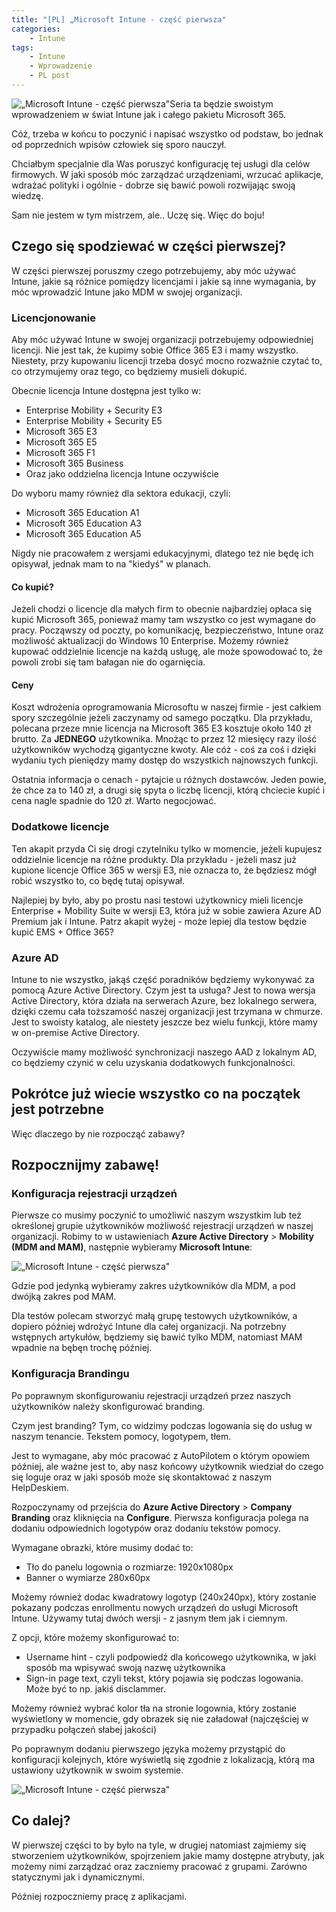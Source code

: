```yaml
---
title: "[PL] „Microsoft Intune - część pierwsza"
categories:
    - Intune
tags:
    - Intune
    - Wprowadzenie
    - PL post
---
```

![„Microsoft Intune - część pierwsza"](/assets/images/top_images/IntuneTOP.png)Seria ta będzie swoistym wprowadzeniem w świat Intune jak i całego pakietu Microsoft 365.  

Cóż, trzeba w końcu to poczynić i napisać wszystko od podstaw, bo jednak od poprzednich wpisów człowiek się sporo nauczył.

Chciałbym specjalnie dla Was poruszyć konfigurację tej usługi dla celów firmowych. W jaki sposób móc zarządzać urządzeniami, wrzucać aplikacje, wdrażać polityki i ogólnie - dobrze się bawić powoli rozwijając swoją wiedzę.

Sam nie jestem w tym mistrzem, ale.. Uczę się. Więc do boju!
## Czego się spodziewać w części pierwszej?

W części pierwszej poruszmy czego potrzebujemy, aby móc używać Intune, jakie są różnice pomiędzy licencjami i jakie są inne wymagania, by móc wprowadzić Intune jako MDM w swojej organizacji.

### Licencjonowanie

Aby móc używać Intune w swojej organizacji potrzebujemy odpowiedniej licencji. Nie jest tak, że kupimy sobie Office 365 E3 i mamy wszystko. Niestety, przy kupowaniu licencji trzeba dosyć mocno rozważnie czytać to, co otrzymujemy oraz tego, co będziemy musieli dokupić.

Obecnie licencja Intune dostępna jest tylko w:

* Enterprise Mobility + Security E3
* Enterprise Mobility + Security E5
* Microsoft 365 E3
* Microsoft 365 E5
* Microsoft 365 F1
* Microsoft 365 Business
* Oraz jako oddzielna licencja Intune oczywiście

Do wyboru mamy również dla sektora edukacji, czyli:

* Microsoft 365 Education A1
* Microsoft 365 Education A3
* Microsoft 365 Education A5

Nigdy nie pracowałem z wersjami edukacyjnymi, dlatego też nie będę ich opisywał, jednak mam to na "kiedyś" w planach.

#### Co kupić?

Jeżeli chodzi o licencje dla małych firm to obecnie najbardziej opłaca się kupić Microsoft 365, ponieważ mamy tam wszystko co jest wymagane do pracy. Począwszy od poczty, po komunikację, bezpieczeństwo, Intune oraz możliwość aktualizacji do Windows 10 Enterprise. Możemy również kupować oddzielnie licencje na każdą usługę, ale może spowodować to, że powoli zrobi się tam bałagan nie do ogarnięcia.

#### Ceny

Koszt wdrożenia oprogramowania Microsoftu w naszej firmie - jest całkiem spory szczególnie jeżeli zaczynamy od samego początku. Dla przykładu, polecana przeze mnie licencja na Microsoft 365 E3 kosztuje około 140 zł brutto. Za **JEDNEGO** użytkownika. Mnożąc to przez 12 miesięcy razy ilość użytkowników wychodzą gigantyczne kwoty. Ale cóż - coś za coś i dzięki wydaniu tych pieniędzy mamy dostęp do wszystkich najnowszych funkcji.

Ostatnia informacja o cenach - pytajcie u różnych dostawców. Jeden powie, że chce za to 140 zł, a drugi się spyta o liczbę licencji, którą chciecie kupić i cena nagle spadnie do 120 zł. Warto negocjować.

### Dodatkowe licencje

Ten akapit przyda Ci się drogi czytelniku tylko w momencie, jeżeli kupujesz oddzielnie licencje na różne produkty. Dla przykładu - jeżeli masz już kupione licencje Office 365 w wersji E3, nie oznacza to, że będziesz mógł robić wszystko to, co będę tutaj opisywał.

Najlepiej by było, aby po prostu nasi testowi użytkownicy mieli licencje Enterprise + Mobility Suite w wersji E3, która już w sobie zawiera Azure AD Premium jak i Intune. Patrz akapit wyżej - może lepiej dla testow będzie kupić EMS + Office 365?

### Azure AD

Intune to nie wszystko, jakąś część poradników będziemy wykonywać za pomocą Azure Active Directory. Czym jest ta usługa? Jest to nowa wersja Active Directory, która działa na serwerach Azure, bez lokalnego serwera, dzięki czemu cała toższamość naszej organizacji jest trzymana w chmurze. Jest to swoisty katalog, ale niestety jeszcze bez wielu funkcji, które mamy w on-premise Active Directory.

Oczywiście mamy możliwość synchronizacji naszego AAD z lokalnym AD, co będziemy czynić w celu uzyskania dodatkowych funkcjonalności.

## Pokrótce już wiecie wszystko co na początek jest potrzebne

Więc dlaczego by nie rozpocząć zabawy?

## Rozpocznijmy zabawę!

### Konfiguracja rejestracji urządzeń

Pierwsze co musimy poczynić to umożliwić naszym wszystkim lub też określonej grupie użytkowników możliwość rejestracji urządzeń w naszej organizacji. Robimy to w ustawieniach **Azure Active Directory** > **Mobility (MDM and MAM)**, następnie wybieramy **Microsoft Intune**:

![„Microsoft Intune - część pierwsza"](/assets/images/posts/Microsoft-Intune-czesc-pierwsza/1.png)

Gdzie pod jedynką wybieramy zakres użytkowników dla MDM, a pod dwójką zakres pod MAM.

Dla testów polecam stworzyć małą grupę testowych użytkowników, a dopiero później wdrożyć Intune dla całej organizacji. Na potrzebny wstępnych artykułów, będziemy się bawić tylko MDM, natomiast MAM wpadnie na bębęn trochę później.

### Konfiguracja Brandingu

Po poprawnym skonfigurowaniu rejestracji urządzeń przez naszych użytkowników należy skonfigurować branding.

Czym jest branding? Tym, co widzimy podczas logowania się do usług w naszym tenancie. Tekstem pomocy, logotypem, tłem.

Jest to wymagane, aby móc pracować z AutoPilotem o którym opowiem później, ale ważne jest to, aby nasz końcowy użytkownik wiedział do czego się loguje oraz w jaki sposób może się skontaktować z naszym HelpDeskiem.

Rozpoczynamy od przejścia do **Azure Active Directory** > **Company Branding** oraz kliknięcia na **Configure**.  Pierwsza konfiguracja polega na dodaniu odpowiednich logotypów oraz dodaniu tekstów pomocy.

Wymagane obrazki, które musimy dodać to:

* Tło do panelu logownia o rozmiarze: 1920x1080px
* Banner o wymiarze 280x60px

Możemy również dodac kwadratowy logotyp (240x240px), który zostanie pokazany podczas enrollmentu nowych urządzeń do usługi Microsoft Intune. Używamy tutaj dwóch wersji - z jasnym tłem jak i ciemnym.

Z opcji, które możemy skonfigurować to:

* Username hint - czyli podpowiedź dla końcowego użytkownika, w jaki sposób ma wpisywać swoją nazwę użytkownika
* Sign-in page text, czyli tekst, który pojawia się podczas logowania. Może być to np. jakiś disclammer.

Możemy również wybrać kolor tła na stronie logownia, który zostanie wyświetlony w momencie, gdy obrazek się nie załadował (najczęściej w przypadku połączeń słabej jakości)

Po poprawnym dodaniu pierwszego języka możemy przystąpić do konfiguracji kolejnych, które wyświetlą się zgodnie z lokalizacją, którą ma ustawiony użytkownik w swoim systemie.

![„Microsoft Intune - część pierwsza"](/assets/images/posts/Microsoft-Intune-czesc-pierwsza/2.png)

## Co dalej?

W pierwszej części to by było na tyle, w drugiej natomiast zajmiemy się stworzeniem użytkowników, spojrzeniem jakie mamy dostępne atrybuty, jak możemy nimi zarządzać oraz zaczniemy pracować z grupami. Zarówno statycznymi jak i dynamicznymi.

Później rozpoczniemy pracę z aplikacjami.

